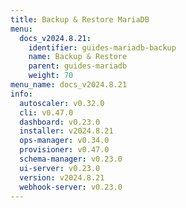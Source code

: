 ```yaml
---
title: Backup & Restore MariaDB
menu:
  docs_v2024.8.21:
    identifier: guides-mariadb-backup
    name: Backup & Restore
    parent: guides-mariadb
    weight: 70
menu_name: docs_v2024.8.21
info:
  autoscaler: v0.32.0
  cli: v0.47.0
  dashboard: v0.23.0
  installer: v2024.8.21
  ops-manager: v0.34.0
  provisioner: v0.47.0
  schema-manager: v0.23.0
  ui-server: v0.23.0
  version: v2024.8.21
  webhook-server: v0.23.0
---
```


